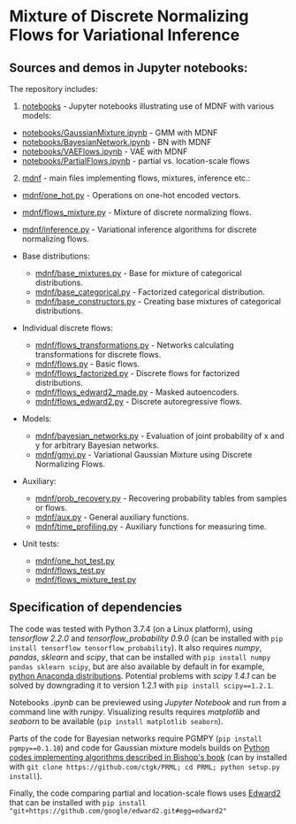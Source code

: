 # Mixture of Discrete Normalizing Flows for Variational Inference

## Sources and demos in Jupyter notebooks:

The repository includes:

1. [notebooks](notebooks) - Jupyter notebooks illustrating use of MDNF with various models:
 * [notebooks/GaussianMixture.ipynb](GaussianMixture) - GMM with MDNF
 * [notebooks/BayesianNetwork.ipynb](BayesianNetwork) - BN with MDNF
 * [notebooks/VAEFlows.ipynb](VAEFlows) - VAE with MDNF
 * [notebooks/PartialFlows.ipynb](PartialFlows) - partial vs. location-scale  flows

2. [mdnf](mdnf) - main files implementing flows, mixtures, inference etc.:
 * [mdnf/one_hot.py]() - Operations on one-hot encoded vectors. 
 * [mdnf/flows_mixture.py]() - Mixture of discrete normalizing flows. 
 * [mdnf/inference.py]() - Variational inference algorithms for discrete normalizing flows. 
  
 * Base distributions:
   * [mdnf/base_mixtures.py]() - Base for mixture of categorical distributions. 
   * [mdnf/base_categorical.py]() - Factorized categorical distribution. 
   * [mdnf/base_constructors.py]() - Creating base mixtures of categorical distributions. 
   
 * Individual discrete flows:
   * [mdnf/flows_transformations.py]() - Networks calculating transformations for discrete flows. 
   * [mdnf/flows.py]() - Basic flows.
   * [mdnf/flows_factorized.py]() - Discrete flows for factorized distributions.  
   * [mdnf/flows_edward2_made.py]() - Masked autoencoders.  
   * [mdnf/flows_edward2.py]() - Discrete autoregressive flows.

 * Models:
   * [mdnf/bayesian_networks.py]() - Evaluation of joint probability of x and y for arbitrary Bayesian networks. 
   * [mdnf/gmvi.py]() - Variational Gaussian Mixture using Discrete Normalizing Flows. 
 
 * Auxiliary:
   * [mdnf/prob_recovery.py]() - Recovering probability tables from samples or flows. 
   * [mdnf/aux.py]() - General auxiliary functions. 
   * [mdnf/time_profiling.py]() - Auxiliary functions for measuring time. 

 * Unit tests:
   * [mdnf/one_hot_test.py]() 
   * [mdnf/flows_test.py]() 
   * [mdnf/flows_mixture_test.py]() 


## Specification of dependencies

The code was tested with Python 3.7.4 (on a Linux platform),
using *tensorflow 2.2.0* and *tensorflow_probability 0.9.0*
(can be installed with `pip install tensorflow tensorflow_probability`).
It also requires *numpy*, *pandas*, *sklearn* and *scipy*,
that can be installed with `pip install numpy pandas sklearn scipy`,
 but are also available by default in for example,
 [python Anaconda distributions](https://www.anaconda.com/products/individual).
Potential problems with *scipy 1.4.1* can be solved by downgrading it to version 1.2.1 with 
`pip install scipy==1.2.1`.

Notebooks *.ipynb* can be previewed using *Jupyter Notebook* and run from a command line with *runipy*. 
Visualizing results requires *matplotlib* and *seaborn* to be available (`pip install matplotlib seaborn`).

Parts of the code for Bayesian networks require PGMPY
(`pip install pgmpy==0.1.10`) and 
code for Gaussian mixture models builds on 
[Python codes implementing algorithms described in Bishop's book](https://github.com/ctgk/PRML) 
(can by installed with `git clone https://github.com/ctgk/PRML; cd PRML; python setup.py install`). 

Finally, the code comparing partial and location-scale flows uses 
[Edward2](https://github.com/google/edward2) that can be installed with 
`pip install "git+https://github.com/google/edward2.git#egg=edward2"`

